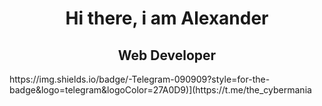 <div id="header" align="center">
  <h1>Hi there, i am Alexander </h1>
  <h2> Web Developer</h2>
</div>
https://img.shields.io/badge/-Telegram-090909?style=for-the-badge&logo=telegram&logoColor=27A0D9)](https://t.me/the_cybermania
<!--
**AleksandrSanduliak/AleksandrSanduliak** is a ✨ _special_ ✨ repository because its `README.md` (this file) appears on your GitHub profile.

Here are some ideas to get you started:

- 🔭 I’m currently working on ...
- 🌱 I’m currently learning ...
- 👯 I’m looking to collaborate on ...
- 🤔 I’m looking for help with ...
- 💬 Ask me about ...
- 📫 How to reach me: ...
- 😄 Pronouns: ...
- ⚡ Fun fact: ...
-->
